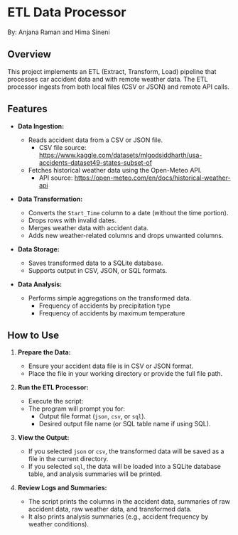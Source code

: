 # ETL Data Processor
By: Anjana Raman and Hima Sineni

## Overview
This project implements an ETL (Extract, Transform, Load) pipeline that processes car accident data and with remote weather data. The ETL processor ingests from both local files (CSV or JSON) and remote API calls.

## Features
- **Data Ingestion:**
  - Reads accident data from a CSV or JSON file.
    - CSV file source: https://www.kaggle.com/datasets/mlgodsiddharth/usa-accidents-dataset49-states-subset-of
  - Fetches historical weather data using the Open-Meteo API.
    - API source: https://open-meteo.com/en/docs/historical-weather-api
  
- **Data Transformation:**
  - Converts the `Start_Time` column to a date (without the time portion).
  - Drops rows with invalid dates.
  - Merges weather data with accident data.
  - Adds new weather-related columns and drops unwanted columns.
  
- **Data Storage:**
  - Saves transformed data to a SQLite database.
  - Supports output in CSV, JSON, or SQL formats.
  
- **Data Analysis:**
  - Performs simple aggregations on the transformed data.
    - Frequency of accidents by precipitation type
    - Frequency of accidents by maximum temperature

## How to Use

1. **Prepare the Data:**
   - Ensure your accident data file is in CSV or JSON format.
   - Place the file in your working directory or provide the full file path.

2. **Run the ETL Processor:**
   - Execute the script:
   - The program will prompt you for:
     - Output file format (`json`, `csv`, or `sql`).
     - Desired output file name (or SQL table name if using SQL).

3. **View the Output:**
   - If you selected `json` or `csv`, the transformed data will be saved as a file in the current directory.
   - If you selected `sql`, the data will be loaded into a SQLite database table, and analysis summaries will be printed.

4. **Review Logs and Summaries:**
   - The script prints the columns in the accident data, summaries of raw accident data, raw weather data, and transformed data.
   - It also prints analysis summaries (e.g., accident frequency by weather conditions).

